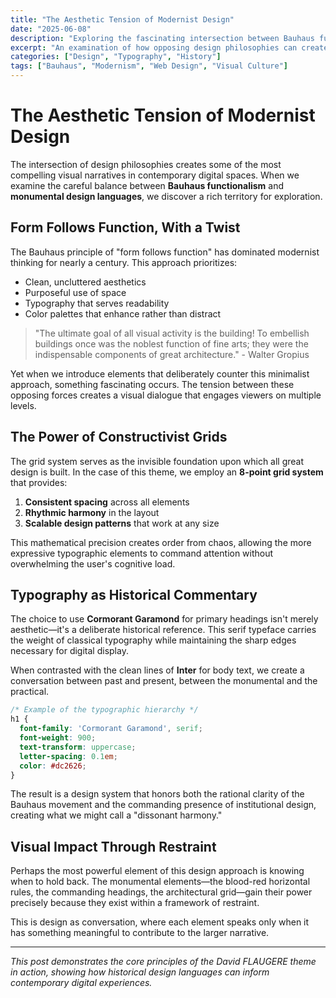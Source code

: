 ```yaml
---
title: "The Aesthetic Tension of Modernist Design"
date: "2025-06-08"
description: "Exploring the fascinating intersection between Bauhaus functionalism and monumental design"
excerpt: "An examination of how opposing design philosophies can create compelling visual narratives in contemporary digital spaces."
categories: ["Design", "Typography", "History"]
tags: ["Bauhaus", "Modernism", "Web Design", "Visual Culture"]
---
```


# The Aesthetic Tension of Modernist Design

The intersection of design philosophies creates some of the most compelling visual narratives in contemporary digital spaces. When we examine the careful balance between **Bauhaus functionalism** and **monumental design languages**, we discover a rich territory for exploration.

## Form Follows Function, With a Twist

The Bauhaus principle of "form follows function" has dominated modernist thinking for nearly a century. This approach prioritizes:

- Clean, uncluttered aesthetics
- Purposeful use of space
- Typography that serves readability
- Color palettes that enhance rather than distract

> "The ultimate goal of all visual activity is the building! To embellish buildings once was the noblest function of fine arts; they were the indispensable components of great architecture." - Walter Gropius

Yet when we introduce elements that deliberately counter this minimalist approach, something fascinating occurs. The tension between these opposing forces creates a visual dialogue that engages viewers on multiple levels.

## The Power of Constructivist Grids

The grid system serves as the invisible foundation upon which all great design is built. In the case of this theme, we employ an **8-point grid system** that provides:

1. **Consistent spacing** across all elements
2. **Rhythmic harmony** in the layout
3. **Scalable design patterns** that work at any size

This mathematical precision creates order from chaos, allowing the more expressive typographic elements to command attention without overwhelming the user's cognitive load.

## Typography as Historical Commentary

The choice to use **Cormorant Garamond** for primary headings isn't merely aesthetic—it's a deliberate historical reference. This serif typeface carries the weight of classical typography while maintaining the sharp edges necessary for digital display.

When contrasted with the clean lines of **Inter** for body text, we create a conversation between past and present, between the monumental and the practical.

```css
/* Example of the typographic hierarchy */
h1 {
  font-family: 'Cormorant Garamond', serif;
  font-weight: 900;
  text-transform: uppercase;
  letter-spacing: 0.1em;
  color: #dc2626;
}
```

The result is a design system that honors both the rational clarity of the Bauhaus movement and the commanding presence of institutional design, creating what we might call a "dissonant harmony."

## Visual Impact Through Restraint

Perhaps the most powerful element of this design approach is knowing when to hold back. The monumental elements—the blood-red horizontal rules, the commanding headings, the architectural grid—gain their power precisely because they exist within a framework of restraint.

This is design as conversation, where each element speaks only when it has something meaningful to contribute to the larger narrative.

---

*This post demonstrates the core principles of the David FLAUGERE theme in action, showing how historical design languages can inform contemporary digital experiences.*